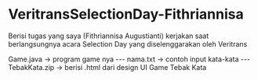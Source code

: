 # VeritransSelectionDay-Fithriannisa
Berisi tugas yang saya (Fithriannisa Augustianti) kerjakan saat berlangsungnya acara Selection Day yang diselenggarakan oleh Veritrans


Game.java -> program game nya  ---
nama.txt -> contoh input kata-kata ---
TebakKata.zip -> berisi .html dari design UI Game Tebak Kata
